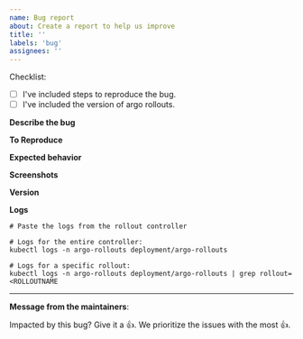 ```yaml
---
name: Bug report
about: Create a report to help us improve
title: ''
labels: 'bug'
assignees: ''
---
```


<!-- If you are trying to resolve an environment-specific issue or have a one-off question about the edge case that does not require a feature then please consider asking a question in argo rollouts slack [channel](https://argoproj.github.io/community/join-slack). -->

Checklist:

* [ ] I've included steps to reproduce the bug.
* [ ] I've included the version of argo rollouts.

**Describe the bug**

<!-- A clear and concise description of what the bug is. -->

**To Reproduce**

<!-- A list of the steps required to reproduce the issue. Best of all, give us the URL to a repository that exhibits this issue. -->

**Expected behavior**

<!-- A clear and concise description of what you expected to happen. -->

**Screenshots**

<!-- If applicable, add screenshots to help explain your problem. -->

**Version**

<!-- What version of argo rollouts controller are you running? -->

**Logs**

```
# Paste the logs from the rollout controller

# Logs for the entire controller:
kubectl logs -n argo-rollouts deployment/argo-rollouts

# Logs for a specific rollout:
kubectl logs -n argo-rollouts deployment/argo-rollouts | grep rollout=<ROLLOUTNAME
```

---
<!-- Issue Author: Don't delete this message to encourage other users to support your issue! -->
**Message from the maintainers**:

Impacted by this bug? Give it a 👍. We prioritize the issues with the most 👍.
